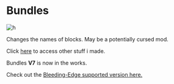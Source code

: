# Bundles

![h](https://github.com/SMOLKEYS/bundles/blob/master/PicsArt_01-09-03.19.58.jpg)

Changes the names of blocks.
May be a potentially cursed mod.


Click [here](https://github.com/SMOLKEYS) to access other stuff i made.


Bundles **V7** is now in the works.


Check out the [Bleeding-Edge supported version here.](https://github.com/SMOLKEYS/bundles/tree/bleedingedge)
